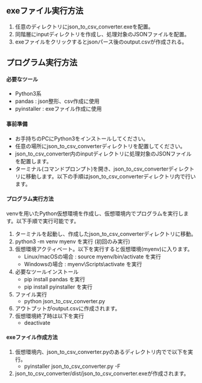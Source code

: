 ## exeファイル実行方法
1. 任意のディレクトリにjson_to_csv_converter.exeを配置。
2. 同階層にinputディレクトリを作成し、処理対象のJSONファイルを配置。
3. exeファイルをクリックするとjsonパース後のoutput.csvが作成される。

## プログラム実行方法

#### 必要なツール
- Python3系
- pandas : json整形、csv作成に使用
- pyinstaller : exeファイル作成に使用


#### 事前準備

- お手持ちのPCにPython3をインストールしてください。
- 任意の場所にjson_to_csv_converterディレクトリを配置してください。
- json_to_csv_converter内のinputディレクトリに処理対象のJSONファイルを配置します。
- ターミナル(コマンドプロンプト)を開き、json_to_csv_converterディレクトリに移動します。以下の手順はjson_to_csv_converterディレクトリ内で行います。

#### プログラム実行方法
venvを用いたPython仮想環境を作成し、仮想環境内でプログラムを実行します。以下手順で実行可能です。

1. ターミナルを起動し、作成したjson_to_csv_converterディレクトリに移動。
2. python3 -m venv myenv を実行 (初回のみ実行)
3. 仮想環境アクティベート。以下を実行すると仮想環境(myenv)に入ります。
    - Linux/macOSの場合 : source myenv/bin/activate を実行
    - Windowsの場合 : myenv\Scripts\activate を実行
4. 必要なツールインストール
    -  pip install pandas を実行
    - pip install pyinstaller を実行
5. ファイル実行
    - python json_to_csv_converter.py
6. アウトプットがoutput.csvに作成されます。
7. 仮想環境終了時は以下を実行
   - deactivate

#### exeファイル作成方法

1. 仮想環境内、json_to_csv_converter.pyのあるディレクトリ内でで以下を実行。
    - pyinstaller json_to_csv_converter.py -F
2. json_to_csv_converter/dist/json_to_csv_converter.exeが作成されます。
